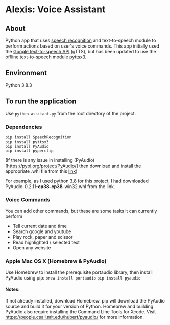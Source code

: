 # Alexis: Voice Assistant

## About 
Python app that uses [speech recognition](https://pypi.org/project/SpeechRecognition/)
and text-to-speech module to perform actions based on user's voice commands. 
This app initially used the [Google text-to-speech API](https://pypi.org/project/gTTS/) (gTTS), 
but has been updated to use the offline text-to-speech module [pyttsx3](https://pypi.org/project/pyttsx3/).

## Environment
Python 3.8.3

## To run the application
Use `python assitant.py` from the root directory of the project.

### Dependencies
```
pip install SpeechRecognition
pip install pyttsx3
pip install PyAudio
pip install pyperclip
```
(If there is any issue in installing (PyAudio)[https://pypi.org/project/PyAudio/] then download and install the 
appropriate .whl file from this [link](https://www.lfd.uci.edu/~gohlke/pythonlibs/#pyaudio))

For example, as I used python 3.8 for this project, I had downloaded PyAudio-0.2.11-**cp38-cp38**-win32.whl
from the link.

### Voice Commands
You can add other commands, but these are some tasks it can currently perform
- Tell current date and time
- Search google and youtube
- Play rock, paper and scissor
- Read highlighted / selected text 
- Open any website 

### Apple Mac OS X (Homebrew & PyAudio)
Use Homebrew to install the prerequisite portaudio library, then install PyAudio using pip:
`brew install portaudio`
`pip install pyaudio`

#### Notes:
If not already installed, download Homebrew.
pip will download the PyAudio source and build it for your version of Python.
Homebrew and building PyAudio also require installing the Command Line Tools for Xcode.
Visit https://people.csail.mit.edu/hubert/pyaudio/ for more information.
